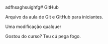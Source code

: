 adfhsaghsuighfg# GitHub

Arquivo da aula de Git e GitHub para iniciantes.

Uma modificação qualquer

Gostou do curso? Teu cú pega fogo.
